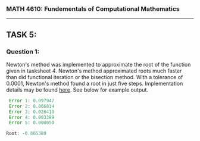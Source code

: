 ### MATH 4610: Fundementals of Computational Mathematics 
***

## TASK 5:

### Question 1:

Newton's method was implemented to approximate the root of the function given in tasksheet 4. Newton's method 
approximated roots much faster than did functional iteration or the bisection method. With a tolerance of 0.0001,
Newton's method found a root in just five steps. Implementation details may be found [here](). See below for example output.

```java
 Error 1: 0.097947
 Error 2: 0.066814
 Error 3: 0.026410
 Error 4: 0.003399
 Error 5: 0.000050

Root: -0.805380
```

